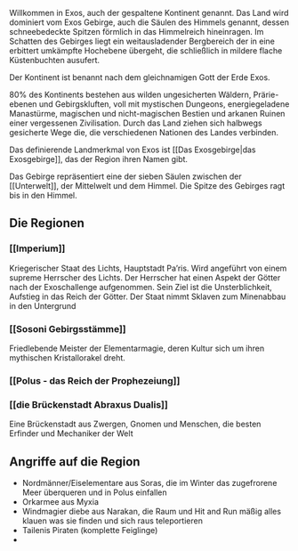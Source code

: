 
Willkommen in Exos, auch der gespaltene Kontinent genannt. Das Land wird dominiert vom Exos Gebirge, auch die Säulen des Himmels genannt, dessen schneebedeckte Spitzen förmlich in das Himmelreich hineinragen. Im Schatten des Gebirges liegt ein weitausladender Bergbereich der in eine erbittert umkämpfte Hochebene übergeht, die schließlich in mildere flache Küstenbuchten ausufert.

Der Kontinent ist benannt nach dem gleichnamigen Gott der Erde Exos.

80% des Kontinents bestehen aus wilden ungesicherten Wäldern, Prärie-ebenen und Gebirgskluften, voll mit mystischen Dungeons, energiegeladene Manastürme, magischen und nicht-magischen Bestien und arkanen Ruinen einer vergessenen Zivilisation. Durch das Land ziehen sich halbwegs gesicherte Wege die, die verschiedenen Nationen des Landes verbinden.

Das definierende Landmerkmal von Exos ist [[Das Exosgebirge|das Exosgebirge]], das der Region ihren Namen gibt.

Das Gebirge repräsentiert eine der sieben Säulen zwischen der [[Unterwelt]], der Mittelwelt und dem Himmel. Die Spitze des Gebirges ragt bis in den Himmel.

## Die Regionen

### [[Imperium]]
Kriegerischer Staat des Lichts, Hauptstadt Pa’ris. Wird angeführt von einem supreme Herrscher des Lichts. Der Herrscher hat einen Aspekt der Götter nach der Exoschallenge aufgenommen. Sein Ziel ist die Unsterblichkeit,  Aufstieg in das Reich der Götter. Der Staat nimmt Sklaven zum Minenabbau in den Untergrund

### [[Sosoni Gebirgsstämme]]
Friedlebende Meister der Elementarmagie, deren Kultur sich um ihren mythischen Kristallorakel dreht.

### [[Polus - das Reich der Prophezeiung]]

### [[die Brückenstadt Abraxus Dualis]]
Eine Brückenstadt aus Zwergen, Gnomen und Menschen, die besten Erfinder und Mechaniker der Welt


## Angriffe auf die Region

- Nordmänner/Eiselementare aus Soras, die im Winter das zugefrorene Meer überqueren und in Polus einfallen
- Orkarmee aus Myxia
- Windmagier diebe aus Narakan, die Raum und Hit and Run mäßig alles klauen was sie finden und sich raus teleportieren
- Tailenis Piraten (komplette Feiglinge)
- 
